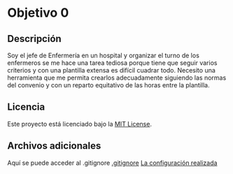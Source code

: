 # Objetivo 0

## Descripción

Soy el jefe de Enfermería en un hospital y organizar el turno de los enfermeros se me hace una tarea tediosa porque tiene que seguir varios criterios y con una plantilla extensa es difícil cuadrar todo. Necesito una herramienta que me permita crearlos adecuadamente siguiendo las normas del convenio y con un reparto equitativo de las horas entre la plantilla.

## Licencia

Este proyecto está licenciado bajo la [MIT License](./LICENSE).

## Archivos adicionales

Aquí se puede acceder al .gitignore [.gitignore](./.gitignore)
[La configuración realizada](./configuracion.md)



